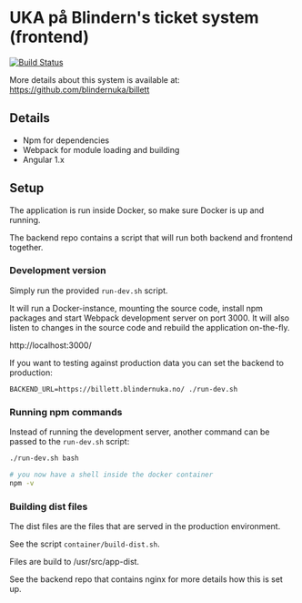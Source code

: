 # UKA på Blindern's ticket system (frontend)

[![Build Status](https://travis-ci.org/blindernuka/billett-frontend.svg?branch=master)](https://travis-ci.org/blindernuka/billett-frontend)

More details about this system is available at:
https://github.com/blindernuka/billett

## Details

* Npm for dependencies
* Webpack for module loading and building
* Angular 1.x

## Setup

The application is run inside Docker, so make sure Docker is up and running.

The backend repo contains a script that will run both backend and frontend together.

### Development version

Simply run the provided `run-dev.sh` script.

It will run a Docker-instance, mounting the source code, install npm packages and
start Webpack development server on port 3000. It will also listen to changes in
the source code and rebuild the application on-the-fly.

http://localhost:3000/

If you want to testing against production data you can set the backend to production:

`BACKEND_URL=https://billett.blindernuka.no/ ./run-dev.sh`

### Running npm commands

Instead of running the development server, another command can be passed
to the `run-dev.sh` script:

```bash
./run-dev.sh bash

# you now have a shell inside the docker container
npm -v
```

### Building dist files

The dist files are the files that are served in the production environment.

See the script `container/build-dist.sh`.

Files are build to /usr/src/app-dist.

See the backend repo that contains nginx for more details how this is set up.
